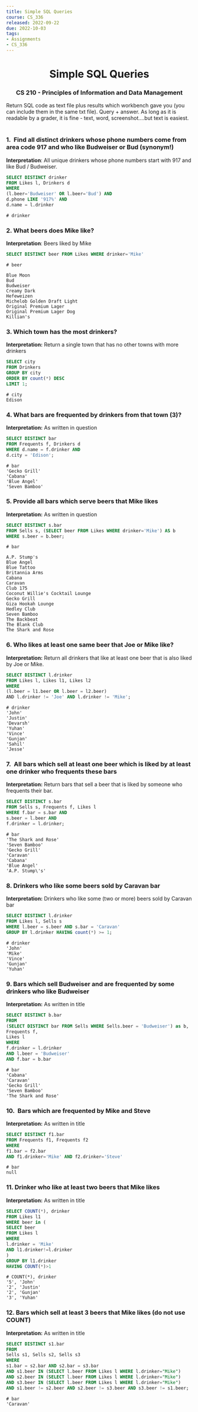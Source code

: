 ```yaml
---
title: Simple SQL Queries
course: CS_336
released: 2022-09-22
due: 2022-10-03
tags: 
- Assignments
- CS_336
---
```

<center><h1>Simple SQL Queries</h1></center>
<center><h3>CS 210 - Principles of Information and Data Management</h3></center>

Return SQL code as text file plus results which workbench gave you (you can include them in the same txt file). Query + answer. As long as it is readable by a grader, it is fine - text, word, screenshot....but text is easiest.   

### 1.  Find all distinct drinkers whose phone numbers come from area code 917 and who like Budweiser or Bud (synonym!)
**Interpretation**: All unique drinkers whose phone numbers start with 917 and like Bud / Budweiser.

```sql
SELECT DISTINCT drinker  
FROM Likes l, Drinkers d  
WHERE  
(l.beer='Budweiser' OR l.beer='Bud') AND  
d.phone LIKE '917%' AND  
d.name = l.drinker
```

	# drinker


### 2. What beers does Mike like?
**Interpretation**: Beers liked by Mike
```sql
SELECT DISTINCT beer FROM Likes WHERE drinker='Mike'
```

	# beer
	
	Blue Moon  
	Bud  
	Budweiser  
	Creamy Dark  
	Hefeweizen  
	Michelob Golden Draft Light  
	Original Premium Lager  
	Original Premium Lager Dog  
	Killian's

### 3. Which town has the most drinkers?
**Interpretation:** Return a single town that has no other towns with more drinkers
```sql
SELECT city  
FROM Drinkers  
GROUP BY city  
ORDER BY count(*) DESC  
LIMIT 1;
```

	# city
	Edison

### 4. What bars are frequented by drinkers from that town (3)?
**Interpretation:** As written in question

```sql
SELECT DISTINCT bar  
FROM Frequents f, Drinkers d  
WHERE d.name = f.drinker AND  
d.city = 'Edison';
```

	# bar
	'Gecko Grill'
	'Cabana'
	'Blue Angel'
	'Seven Bamboo'

### 5. Provide all bars which serve beers that Mike likes
**Interpretation:** As written in question
```sql
SELECT DISTINCT s.bar  
FROM Sells s, (SELECT beer FROM Likes WHERE drinker='Mike') AS b  
WHERE s.beer = b.beer;
```

	# bar
	
	A.P. Stump's  
	Blue Angel  
	Blue Tattoo  
	Britannia Arms  
	Cabana  
	Caravan  
	Club 175  
	Coconut Willie's Cocktail Lounge  
	Gecko Grill  
	Giza Hookah Lounge  
	Hedley Club  
	Seven Bamboo  
	The Backbeat  
	The Blank Club  
	The Shark and Rose


### 6. Who likes at least one same beer that Joe or Mike like?
**Interpretation:** Return all drinkers that like at least one beer that is also liked by Joe or Mike.
```sql
SELECT DISTINCT l.drinker  
FROM Likes l, Likes l1, Likes l2  
WHERE  
(l.beer = l1.beer OR l.beer = l2.beer)  
AND l.drinker != 'Joe' AND l.drinker != 'Mike';
```

	# drinker
	'John'
	'Justin'
	'Devarsh'
	'Yuhan'
	'Vince'
	'Gunjan'
	'Sahil'
	'Jesse'

### 7.  All bars which sell at least one beer which is liked by at least one drinker who frequents these bars
**Interpretation:** Return bars that sell a beer that is liked by someone who frequents their bar.

```sql
SELECT DISTINCT s.bar  
FROM Sells s, Frequents f, Likes l  
WHERE f.bar = s.bar AND  
s.beer = l.beer AND  
f.drinker = l.drinker;
```

	# bar
	'The Shark and Rose'
	'Seven Bamboo'
	'Gecko Grill'
	'Caravan'
	'Cabana'
	'Blue Angel'
	'A.P. Stump\'s'



### 8. Drinkers who like some beers sold by Caravan bar
**Interpretation:** Drinkers who like some (two or more) beers sold by Caravan bar
```sql
SELECT DISTINCT l.drinker  
FROM Likes l, Sells s  
WHERE l.beer = s.beer AND s.bar = 'Caravan'  
GROUP BY l.drinker HAVING count(*) >= 1;
```

	# drinker
	'John'
	'Mike'
	'Vince'
	'Gunjan'
	'Yuhan'
<div style="page-break-after: always;"></div>

### 9. Bars which sell Budweiser and are frequented by some drinkers who like Budweiser
**Interpretation:** As written in title
```sql
SELECT DISTINCT b.bar
FROM 
(SELECT DISTINCT bar FROM Sells WHERE Sells.beer = 'Budweiser') as b,
Frequents f,
Likes l
WHERE
f.drinker = l.drinker
AND l.beer = 'Budweiser'
AND f.bar = b.bar
```
	
	# bar
	'Cabana'
	'Caravan'
	'Gecko Grill'
	'Seven Bamboo'
	'The Shark and Rose'

### 10.  Bars which are frequented by Mike and Steve
**Interpretation:** As written in title
```sql
SELECT DISTINCT f1.bar
FROM Frequents f1, Frequents f2
WHERE
f1.bar = f2.bar
AND f1.drinker='Mike' AND f2.drinker='Steve'
```

	# bar
	null

### 11. Drinker who like at least two beers that Mike likes
**Interpretation:** As written in title
```sql
SELECT COUNT(*), drinker
FROM Likes l1
WHERE beer in (
SELECT beer
FROM Likes l
WHERE
l.drinker = 'Mike'
AND l1.drinker!=l.drinker
)
GROUP BY l1.drinker
HAVING COUNT(*)>1
```
	# COUNT(*), drinker
	'5', 'John'
	'2', 'Justin'
	'2', 'Gunjan'
	'3', 'Yuhan'



### 12. Bars which sell at least 3 beers that Mike likes (do not use COUNT)
**Interpretation:** As written in title

```sql
SELECT DISTINCT s1.bar
FROM 
Sells s1, Sells s2, Sells s3
WHERE
s1.bar = s2.bar AND s2.bar = s3.bar
AND s1.beer IN (SELECT l.beer FROM Likes l WHERE l.drinker="Mike")
AND s2.beer IN (SELECT l.beer FROM Likes l WHERE l.drinker="Mike")
AND s3.beer IN (SELECT l.beer FROM Likes l WHERE l.drinker="Mike")
AND s1.beer != s2.beer AND s2.beer != s3.beer AND s3.beer != s1.beer;
```

	# bar
	'Caravan'
